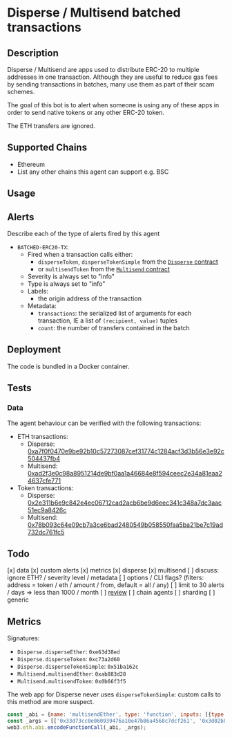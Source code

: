 # Disperse / Multisend batched transactions

## Description

Disperse / Multisend are apps used to distribute ERC-20 to multiple addresses in one transaction.
Although they are useful to reduce gas fees by sending transactions in batches, many use them as part of their scam schemes. 

The goal of this bot is to alert when someone is using any of these apps in order to send native tokens or any other ERC-20 token.

The ETH transfers are ignored.

## Supported Chains

- Ethereum
- List any other chains this agent can support e.g. BSC

## Usage

## Alerts

Describe each of the type of alerts fired by this agent

- `BATCHED-ERC20-TX`:
  - Fired when a transaction calls either:
    - `disperseToken`, `disperseTokenSimple` from the [`Disperse` contract][etherscan-contract-disperse]
    - or `multisendToken` from the [`Multisend` contract][etherscan-contract-multisend]
  - Severity is always set to "info"
  - Type is always set to "info"
  - Labels:
    - the origin address of the transaction
  - Metadata:
    - `transactions`: the serialized list of arguments for each transaction, IE a list of `(recipient, value)` tuples
    - `count`: the number of transfers contained in the batch

## Deployment

The code is bundled in a Docker container.

## Tests

### Data

The agent behaviour can be verified with the following transactions:

- ETH transactions:
  - Disperse: [0xa7f0f0470e9be92b10c57273087cef31774c1284acf3d3b56e3e92c504437fb4][etherscan-tx-disperse-eth]
  - Multisend: [0xad2f3e0c98a8951214de9bf0aa1a46684e8f594ceec2e34a81eaa24637cfe771][etherscan-tx-multisend-eth]
- Token transactions:
  - Disperse: [0x2e311b6e9c842e4ec06712cad2acb6be9d6eec341c348a7dc3aac51ec9a8426c][etherscan-tx-disperse-token]
  - Multisend: [0x78b093c64e09cb7a3ce6bad2480549b058550faa5ba21be7c19ad732dc761fc5][etherscan-tx-multisend-token]

## Todo

[x] data
[x] custom alerts
[x] metrics
[x] disperse
[x] multisend
[ ] discuss: ignore ETH? / severity level / metadata
[ ] options / CLI flags? (filters: address = token / eth / amount / from, default = all / any)
[ ] limit to 30 alerts / days => less than 1000 / month
[ ] [review](https://github.com/forta-network/bot-review-checklist)
[ ] chain agents
[ ] sharding
[ ] generic

## Metrics

Signatures:

- `Disperse.disperseEther`: `0xe63d38ed`
- `Disperse.disperseToken`: `0xc73a2d60`
- `Disperse.disperseTokenSimple`: `0x51ba162c`
- `Multisend.multisendEther`: `0xab883d28`
- `Multisend.multisendToken`: `0x0b66f3f5`

The web app for Disperse never uses `disperseTokenSimple`: custom calls to this method are more suspect.

[etherscan-contract-disperse]: https://etherscan.io/address/0xd152f549545093347a162dce210e7293f1452150#code
[etherscan-contract-multisend]: https://etherscan.io/address/0x22bc0693163ec3cee5ded3c2ee55ddbcb2ba9bbe#code
[etherscan-tx-disperse-eth]: https://etherscan.io/tx/0xa7f0f0470e9be92b10c57273087cef31774c1284acf3d3b56e3e92c504437fb4
[etherscan-tx-disperse-token]: https://etherscan.io/tx/0x2e311b6e9c842e4ec06712cad2acb6be9d6eec341c348a7dc3aac51ec9a8426c
[etherscan-tx-multisend-eth]: https://etherscan.io/tx/0xad2f3e0c98a8951214de9bf0aa1a46684e8f594ceec2e34a81eaa24637cfe771
[etherscan-tx-multisend-token]: https://etherscan.io/tx/0x78b093c64e09cb7a3ce6bad2480549b058550faa5ba21be7c19ad732dc761fc5
[phalcon-disperse-token]: https://explorer.phalcon.xyz/tx/eth/0x2e311b6e9c842e4ec06712cad2acb6be9d6eec341c348a7dc3aac51ec9a8426c
[phalcon-multisend-token]: https://explorer.phalcon.xyz/tx/eth/0x78b093c64e09cb7a3ce6bad2480549b058550faa5ba21be7c19ad732dc761fc5


```js
const _abi = {name: 'multisendEther', type: 'function', inputs: [{type: 'address[]', name: 'recipients'}, {type: 'uint256[]', name: 'values'}]};
const _args = [['0x33d73cc0e060939476a10e47b86a4568c7dcf261', '0x3d02b87ae906f1d6f130832f67e5c10c9f869205', '0xe1c35a5edff5a5fc92b294289a1ea00a2db1659f'], ['0xb1a2bc2ec5', '0xb1a2bc2ec5', '0xb1a2bc2ec5']];
web3.eth.abi.encodeFunctionCall(_abi, _args);
```
